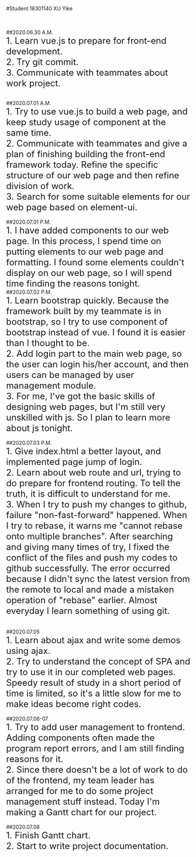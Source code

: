 #Student:18301140 XU Yike

<br/><br/>
##2020.06.30 A.M.
<br/>
<font size=5>1. Learn vue.js to prepare for front-end development.</font>
<br/>
<font size=5>2. Try git commit.</font>
<br/>
<font size=5>3. Communicate with teammates about work project.</font>
<br/>

<br/>
##2020.07.01 A.M.
<br/>
<font size=5>1. Try to use vue.js to build a web page, and keep study usage of component at the same time.</font>
<br/>
<font size=5>2. Communicate with teammates and give a plan of finishing building the front-end framework today. Refine the specific structure of our web page and then refine division of work.</font>
<br/>
<font size=5>3. Search for some suitable elements for our web page based on element-ui.</font>
<br/>

<br/>
##2020.07.01 P.M.
<br/>
<font size=5>1. I have added components to our web page. In this process, I spend time on putting elements to our web page and formatting. I found some elements couldn't display on our web page, so I will spend time finding the reasons tonight.</font>

<br/>
##2020.07.02 P.M.
<br/>
<font size=5>1. Learn bootstrap quickly. Because the framework built by my teammate is in bootstrap, so I try to use component of bootstrap instead of vue. I found it is easier than I thought to be.</font>
<br/>
<font size=5>2. Add login part to the main web page, so the user can login his/her account, and then users can be managed by user management module.</font>
<br/>
<font size=5>3. For me, I've got the basic skills of designing web pages, but I'm still very unskilled with js. So I plan to learn more about js tonight.</font>
<br/>

<br/>
##2020.07.03 P.M.
<br/>
<font size=5>1. Give index.html a better layout, and implemented page jump of login.</font>
<br/>
<font size=5>2. Learn about web route and url, trying to do prepare for frontend routing. To tell the truth, it is difficult to understand for me.</font>
<br/>
<font size=5>3. When I try to push my changes to github, failure "non-fast-forward" happened. When I try to rebase, it warns me "cannot rebase onto multiple branches". After searching and giving many times of try, I fixed the conflict of the files and push my codes to github successfully. The error occurred because I didn't sync the latest version from the remote to local and made a mistaken operation of "rebase" earlier. Almost everyday I learn something of using git.</font>
<br/>
<font size=5></font>
<br/>

<br/>
##2020.07.05
<br/>
<font size=5>1. Learn about ajax and write some demos using ajax.</font>
<br/>
<font size=5>2. Try to understand the concept of SPA and try to use it in our completed web pages. Speedy result of study in a short period of time is limited, so it's a little slow for me to make ideas become right codes.</font>
<br/>

<br/>
##2020.07.06-07
<br/>
<font size=5>1. Try to add user management to frontend. Adding components often made the program report errors, and I am still finding reasons for it.</font>
<br/>
<font size=5>2. Since there doesn't be a lot of work to do of the frontend, my team leader has arranged for me to do some project management stuff instead. Today I'm making a Gantt chart for our project.</font>
<br/>

<br/>
##2020.07.08
<br/>
<font size=5>1. Finish Gantt chart.</font>
<br/>
<font size=5>2. Start to write project documentation.</font>
<br/>
